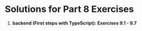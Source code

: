 # Solutions for Part 8 Exercises

1. **backend (First steps with TypeScript): Exercises 9.1 - 9.7**
